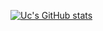 [![Uc's GitHub stats](https://github-readme-stats.vercel.app/api?username=kaanyinaele)](https://github.com/kaanyinaele/github-readme-stats)

